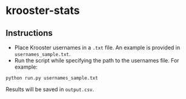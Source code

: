 # krooster-stats

## Instructions

- Place Krooster usernames in a `.txt` file. An example is provided in `usernames_sample.txt`.
- Run the script while specifying the path to the usernames file. For example:

```
python run.py usernames_sample.txt
```

Results will be saved in `output.csv`.
